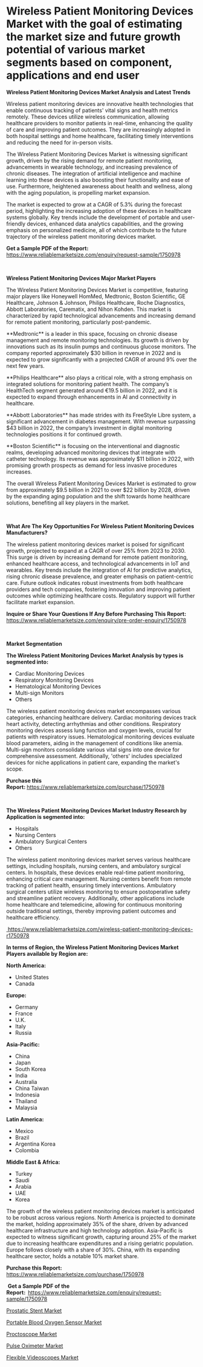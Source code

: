 <p><h1>Wireless Patient Monitoring Devices Market with the goal of estimating the market size and future growth potential of various market segments based on component, applications and end user</h1></p><p><strong>Wireless Patient Monitoring Devices Market Analysis and Latest Trends</strong></p>
<p><p>Wireless patient monitoring devices are innovative health technologies that enable continuous tracking of patients' vital signs and health metrics remotely. These devices utilize wireless communication, allowing healthcare providers to monitor patients in real-time, enhancing the quality of care and improving patient outcomes. They are increasingly adopted in both hospital settings and home healthcare, facilitating timely interventions and reducing the need for in-person visits.</p><p>The Wireless Patient Monitoring Devices Market is witnessing significant growth, driven by the rising demand for remote patient monitoring, advancements in wearable technology, and increasing prevalence of chronic diseases. The integration of artificial intelligence and machine learning into these devices is also boosting their functionality and ease of use. Furthermore, heightened awareness about health and wellness, along with the aging population, is propelling market expansion.</p><p>The market is expected to grow at a CAGR of 5.3% during the forecast period, highlighting the increasing adoption of these devices in healthcare systems globally. Key trends include the development of portable and user-friendly devices, enhanced data analytics capabilities, and the growing emphasis on personalized medicine, all of which contribute to the future trajectory of the wireless patient monitoring devices market.</p></p>
<p><strong>Get a Sample PDF of the Report:&nbsp;</strong> <a href="https://www.reliablemarketsize.com/enquiry/request-sample/1750978?utm_campaign=2457&utm_medium=2&utm_source=Github&utm_content=ia&utm_term=03032025&utm_id=wireless-patient-monitoring-devices">https://www.reliablemarketsize.com/enquiry/request-sample/1750978</a></p>
<p>&nbsp;</p>
<p><strong>Wireless Patient Monitoring Devices Major Market Players</strong></p>
<p><p>The Wireless Patient Monitoring Devices Market is competitive, featuring major players like Honeywell HomMed, Medtronic, Boston Scientific, GE Healthcare, Johnson & Johnson, Philips Healthcare, Roche Diagnostics, Abbott Laboratories, Carematix, and Nihon Kohden. This market is characterized by rapid technological advancements and increasing demand for remote patient monitoring, particularly post-pandemic.</p><p>**Medtronic** is a leader in this space, focusing on chronic disease management and remote monitoring technologies. Its growth is driven by innovations such as its insulin pumps and continuous glucose monitors. The company reported approximately $30 billion in revenue in 2022 and is expected to grow significantly with a projected CAGR of around 9% over the next few years.</p><p>**Philips Healthcare** also plays a critical role, with a strong emphasis on integrated solutions for monitoring patient health. The company’s HealthTech segment generated around €19.5 billion in 2022, and it is expected to expand through enhancements in AI and connectivity in healthcare.</p><p>**Abbott Laboratories** has made strides with its FreeStyle Libre system, a significant advancement in diabetes management. With revenue surpassing $43 billion in 2022, the company’s investment in digital monitoring technologies positions it for continued growth.</p><p>**Boston Scientific** is focusing on the interventional and diagnostic realms, developing advanced monitoring devices that integrate with catheter technology. Its revenue was approximately $11 billion in 2022, with promising growth prospects as demand for less invasive procedures increases.</p><p>The overall Wireless Patient Monitoring Devices Market is estimated to grow from approximately $9.5 billion in 2021 to over $22 billion by 2028, driven by the expanding aging population and the shift towards home healthcare solutions, benefiting all key players in the market.</p></p>
<p>&nbsp;</p>
<p><strong>What Are The Key Opportunities For Wireless Patient Monitoring Devices Manufacturers?</strong></p>
<p><p>The wireless patient monitoring devices market is poised for significant growth, projected to expand at a CAGR of over 25% from 2023 to 2030. This surge is driven by increasing demand for remote patient monitoring, enhanced healthcare access, and technological advancements in IoT and wearables. Key trends include the integration of AI for predictive analytics, rising chronic disease prevalence, and greater emphasis on patient-centric care. Future outlook indicates robust investments from both healthcare providers and tech companies, fostering innovation and improving patient outcomes while optimizing healthcare costs. Regulatory support will further facilitate market expansion.</p></p>
<p><strong>Inquire or Share Your Questions If Any Before Purchasing This Report:</strong> <a href="https://www.reliablemarketsize.com/enquiry/pre-order-enquiry/1750978?utm_campaign=2457&utm_medium=2&utm_source=Github&utm_content=ia&utm_term=03032025&utm_id=wireless-patient-monitoring-devices">https://www.reliablemarketsize.com/enquiry/pre-order-enquiry/1750978</a></p>
<p>&nbsp;</p>
<p><strong>Market Segmentation</strong></p>
<p><strong>The Wireless Patient Monitoring Devices Market Analysis by types is segmented into:</strong></p>
<p><ul><li>Cardiac Monitoring Devices</li><li>Respiratory Monitoring Devices</li><li>Hematological Monitoring Devices</li><li>Multi-sign Monitors</li><li>Others</li></ul></p>
<p><p>The wireless patient monitoring devices market encompasses various categories, enhancing healthcare delivery. Cardiac monitoring devices track heart activity, detecting arrhythmias and other conditions. Respiratory monitoring devices assess lung function and oxygen levels, crucial for patients with respiratory issues. Hematological monitoring devices evaluate blood parameters, aiding in the management of conditions like anemia. Multi-sign monitors consolidate various vital signs into one device for comprehensive assessment. Additionally, 'others' includes specialized devices for niche applications in patient care, expanding the market's scope.</p></p>
<p><strong>Purchase this Report:&nbsp;</strong><a href="https://www.reliablemarketsize.com/purchase/1750978?utm_campaign=2457&utm_medium=2&utm_source=Github&utm_content=ia&utm_term=03032025&utm_id=wireless-patient-monitoring-devices">https://www.reliablemarketsize.com/purchase/1750978</a></p>
<p>&nbsp;</p>
<p><strong>The Wireless Patient Monitoring Devices Market Industry Research by Application is segmented into:</strong></p>
<p><ul><li>Hospitals</li><li>Nursing Centers</li><li>Ambulatory Surgical Centers</li><li>Others</li></ul></p>
<p><p>The wireless patient monitoring devices market serves various healthcare settings, including hospitals, nursing centers, and ambulatory surgical centers. In hospitals, these devices enable real-time patient monitoring, enhancing critical care management. Nursing centers benefit from remote tracking of patient health, ensuring timely interventions. Ambulatory surgical centers utilize wireless monitoring to ensure postoperative safety and streamline patient recovery. Additionally, other applications include home healthcare and telemedicine, allowing for continuous monitoring outside traditional settings, thereby improving patient outcomes and healthcare efficiency.</p></p>
<p><a href="https://www.reliablemarketsize.com/wireless-patient-monitoring-devices-r1750978?utm_campaign=2457&utm_medium=2&utm_source=Github&utm_content=ia&utm_term=03032025&utm_id=wireless-patient-monitoring-devices">&nbsp;https://www.reliablemarketsize.com/wireless-patient-monitoring-devices-r1750978</a></p>
<p><strong>In terms of Region, the Wireless Patient Monitoring Devices Market Players available by Region are:</strong></p>
<p>
    <p> <strong> North America: </strong>
        <ul>
            <li>United States</li>
            <li>Canada</li>
        </ul>
        </p> 
    <p> <strong> Europe: </strong>
        <ul>
            <li>Germany</li>
            <li>France</li>
            <li>U.K.</li>
            <li>Italy</li>
            <li>Russia</li>
        </ul>
        </p> 
    <p> <strong> Asia-Pacific: </strong>
        <ul>
            <li>China</li>
            <li>Japan</li>
            <li>South Korea</li>
            <li>India</li>
            <li>Australia</li>
            <li>China Taiwan</li>
            <li>Indonesia</li>
            <li>Thailand</li>
            <li>Malaysia</li>
        </ul>
        </p> 
    <p> <strong> Latin America: </strong>
        <ul>
            <li>Mexico</li>
            <li>Brazil</li>
            <li>Argentina Korea</li>
            <li>Colombia</li>
        </ul>
        </p> 
    <p> <strong> Middle East & Africa: </strong>
        <ul>
            <li>Turkey</li>
            <li>Saudi</li>
            <li>Arabia</li>
            <li>UAE</li>
            <li>Korea</li>
        </ul>
    </p>
    </p>
<p><p>The growth of the wireless patient monitoring devices market is anticipated to be robust across various regions. North America is projected to dominate the market, holding approximately 35% of the share, driven by advanced healthcare infrastructure and high technology adoption. Asia-Pacific is expected to witness significant growth, capturing around 25% of the market due to increasing healthcare expenditures and a rising geriatric population. Europe follows closely with a share of 30%. China, with its expanding healthcare sector, holds a notable 10% market share.</p></p>
<p><strong>Purchase this Report: </strong><a href="https://www.reliablemarketsize.com/purchase/1750978?utm_campaign=2457&utm_medium=2&utm_source=Github&utm_content=ia&utm_term=03032025&utm_id=wireless-patient-monitoring-devices">https://www.reliablemarketsize.com/purchase/1750978</a></p>
<p>&nbsp;<strong>Get a Sample PDF of the Report:&nbsp;&nbsp;</strong><a href="https://www.reliablemarketsize.com/enquiry/request-sample/1750978?utm_campaign=2457&utm_medium=2&utm_source=Github&utm_content=ia&utm_term=03032025&utm_id=wireless-patient-monitoring-devices">https://www.reliablemarketsize.com/enquiry/request-sample/1750978</a></p>
<p><strong></strong></p>
<p><p><a href="https://github.com/keohannchavo/Market-Research-Report-List-1/blob/main/prostatic-stent-market.md?utm_campaign=2457&utm_medium=2&utm_source=Github&utm_content=ia&utm_term=03032025&utm_id=wireless-patient-monitoring-devices">Prostatic Stent Market</a></p><p><a href="https://github.com/dokeyorbin0q/Market-Research-Report-List-1/blob/main/portable-blood-oxygen-sensor-market.md?utm_campaign=2457&utm_medium=2&utm_source=Github&utm_content=ia&utm_term=03032025&utm_id=wireless-patient-monitoring-devices">Portable Blood Oxygen Sensor Market</a></p><p><a href="https://github.com/dukerghostki/Market-Research-Report-List-1/blob/main/proctoscope-market.md?utm_campaign=2457&utm_medium=2&utm_source=Github&utm_content=ia&utm_term=03032025&utm_id=wireless-patient-monitoring-devices">Proctoscope Market</a></p><p><a href="https://github.com/ssaradulai/Market-Research-Report-List-1/blob/main/pulse-oximeter-market.md?utm_campaign=2457&utm_medium=2&utm_source=Github&utm_content=ia&utm_term=03032025&utm_id=wireless-patient-monitoring-devices">Pulse Oximeter Market</a></p><p><a href="https://github.com/helmeludu/Market-Research-Report-List-1/blob/main/flexible-videoscopes-market.md?utm_campaign=2457&utm_medium=2&utm_source=Github&utm_content=ia&utm_term=03032025&utm_id=wireless-patient-monitoring-devices">Flexible Videoscopes Market</a></p></p>